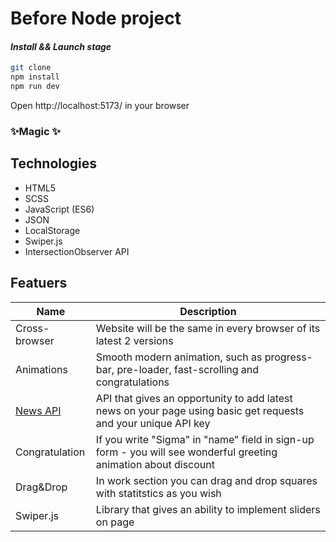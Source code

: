 # Before Node project
#### _Install && Launch stage_
```sh
git clone 
npm install
npm run dev
```
Open http://localhost:5173/ in your browser
### ✨Magic ✨

## Technologies

- HTML5
- SCSS
- JavaScript (ES6)
- JSON
- LocalStorage
- Swiper.js
- IntersectionObserver API

## Featuers


| Name | Description |
| ------ | ------ |
| Cross-browser | Website will be the same in every browser of its latest 2 versions|
| Animations | Smooth modern animation, such as progress-bar, pre-loader, fast-scrolling and congratulations |
|[News API](https://newsapi.org/)| API that gives an opportunity to add latest news on your page using basic get requests and your unique API key |
| Congratulation | If you write "Sigma" in "name" field in sign-up form - you will see wonderful greeting animation about discount |
| Drag&Drop | In work section you can drag and drop squares with statitstics as you wish|
| Swiper.js | Library that gives an ability to implement sliders on page|